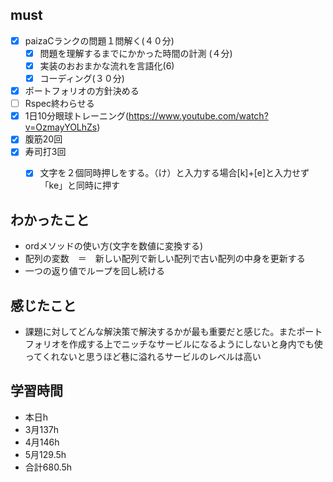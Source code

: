 

## must
- [x] paizaCランクの問題１問解く(４０分)
  - [x] 問題を理解するまでにかかった時間の計測 (４分)
  - [x] 実装のおおまかな流れを言語化(6)
  - [x] コーディング(３０分)
- [x] ポートフォリオの方針決める
- [ ] Rspec終わらせる
- [x] 1日10分眼球トレーニング(https://www.youtube.com/watch?v=OzmayYOLhZs)
- [x] 腹筋20回
- [x] 寿司打3回
  - [x] 文字を２個同時押しをする。（け）と入力する場合[k]+[e]と入力せず「ke」と同時に押す




## わかったこと
- ordメソッドの使い方(文字を数値に変換する)
- 配列の変数　＝　新しい配列で新しい配列で古い配列の中身を更新する
- 一つの返り値でループを回し続ける

## 感じたこと
- 課題に対してどんな解決策で解決するかが最も重要だと感じた。またポートフォリオを作成する上でニッチなサービルになるようにしないと身内でも使ってくれないと思うほど巷に溢れるサービルのレベルは高い


## 学習時間
  - 本日h
  - 3月137h
  - 4月146h
  - 5月129.5h
  - 合計680.5h
    
